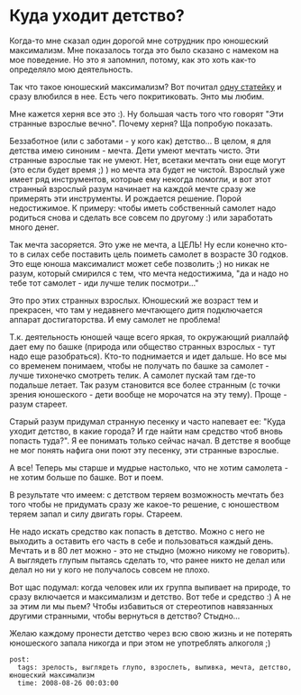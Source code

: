 # Куда уходит детство?

Когда-то мне сказал один дорогой мне сотрудник про юношеский максимализм. Мне 
показалось тогда это было сказано с намеком на мое поведение. Но это я запомнил, 
потому, как это хоть как-то определяло мою деятельность.

Так что такое юношеский максимализм? Вот почитал 
[одну статейку](http://shkolazhizni.ru/archive/0/n-3850/) и сразу влюбился в нее. 
Есть чего покритиковать. Энто мы любим.

Мне кажется херня все это :). Ну большая часть того что говорят "Эти странные взрослые 
вечно". Почему херня? Ща попробую показать.

Беззаботное (или с заботами - у кого как) детство... В целом, я для детства имею 
синоним - мечта. Дети умеют мечтать чисто. Эти странные взрослые так не умеют. Нет, 
всетаки мечтать они еще могут (это если будет время ;) ) но мечта эта будет не 
чистой. Взрослый уже имеет ряд инструментов, которые ему некогда помогли, и вот этот 
странный взрослый разум начинает на каждой мечте сразу же примерять эти инструменты. 
И рождается решение. Порой недостижимое. К примеру: чтобы иметь собственный самолет 
надо родиться снова и сделать все совсем по другому :) или заработать много денег.

Так мечта засоряется. Это уже не мечта, а ЦЕЛЬ! Ну если конечно кто-то в силах себе 
поставить цель поиметь самолет в возрасте 30 годков. Это еще юноша максималист 
может себе позволить ;) но никак не разум, который смирился с тем, что мечта 
недостижима, "да и надо но тебе тот самолет - иди лучше телик посмотри..."

Это про этих странных взрослых. Юношеский же возраст тем и прекрасен, что там у 
недавнего мечтающего дитя подключается аппарат достигаторства. И ему самолет не 
проблема!

Т.к. деятельность юношей чаще всего яркая, то окружающий риаллайф дает ему по башке 
(природа или общество странных взрослых - тут надо еще разобраться). Кто-то 
поднимается и идет дальше. Но все мы со временем понимаем, чтобы не получать по 
башке за самолет - лучше тихонечко смотреть телик. А самолет пускай там где-то 
подальше летает. Так разум становится все более странным (с точки зрения юношеского - 
дети вообще не морочатся на эту тему). Проще - разум стареет.

Старый разум придумал странную песенку и часто напевает ее: "Куда уходит детство, 
в какие города? И где найти нам средство чтоб вновь попасть туда?". Я ее понимать 
только сейчас начал. В детстве я вообще не мог понять нафига они поют эту песенку, 
эти странные взрослые.

А все! Теперь мы старше и мудрые настолько, что не хотим самолета - не хотим больше 
по башке. Вот и поем.

В результате что имеем: с детством теряем возможность мечтать без того чтобы не 
придумать сразу же какое-то решение, с юношеством теряем запал и силу двигать горы. 
Стареем.

Не надо искать средство как попасть в детство. Можно с него не выходить а оставить 
его часть в себе и пользоваться каждый день. Мечтать и в 80 лет можно - это не стыдно 
(можно никому не говорить). А выглядеть глупым пытаясь сделать то, что ранее никто 
не делал или делал но ни у кого не получалось совсем не плохо.

Вот щас подумал: когда человек или их группа выпивает на природе, то сразу включается 
и максимализм и детство. Вот тебе и средство :) А не за этим ли мы пьем? Чтобы 
избавиться от стереотипов навязанных другими странными, чтобы вернуться в детство? 
Стыдно...

Желаю каждому пронести детство через всю свою жизнь и не потерять юношеского запала 
никогда и при этом не употреблять алкоголя ;)

```
post:   
  tags: зрелость, выглядеть глупо, взрослеть, выпивка, мечта, детство, юношеский максимализм
  time: 2008-08-26 00:03:00
```